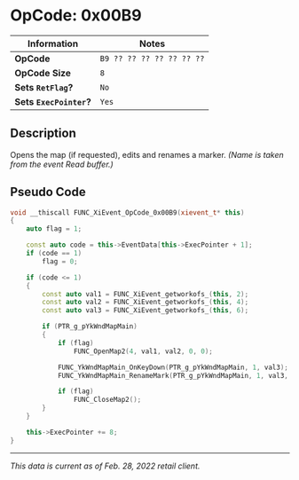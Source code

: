# OpCode: 0x00B9

| Information               | Notes |
|---                        |---    |
| **OpCode**                | `B9 ?? ?? ?? ?? ?? ?? ??` |
| **OpCode Size**           | `8`   |
| **Sets `RetFlag`?**       | `No`  |
| **Sets `ExecPointer`?**   | `Yes` |

## Description

Opens the map (if requested), edits and renames a marker. _(Name is taken from the event Read buffer.)_

## Pseudo Code

```cpp
void __thiscall FUNC_XiEvent_OpCode_0x00B9(xievent_t* this)
{
    auto flag = 1;

    const auto code = this->EventData[this->ExecPointer + 1];
    if (code == 1)
        flag = 0;

    if (code <= 1)
    {
        const auto val1 = FUNC_XiEvent_getworkofs_(this, 2);
        const auto val2 = FUNC_XiEvent_getworkofs_(this, 4);
        const auto val3 = FUNC_XiEvent_getworkofs_(this, 6);

        if (PTR_g_pYkWndMapMain)
        {
            if (flag)
                FUNC_OpenMap2(4, val1, val2, 0, 0);

            FUNC_YkWndMapMain_OnKeyDown(PTR_g_pYkWndMapMain, 1, val3);
            FUNC_YkWndMapMain_RenameMark(PTR_g_pYkWndMapMain, 1, val3, PTR_ReadBuff);

            if (flag)
                FUNC_CloseMap2();
        }
    }

    this->ExecPointer += 8;
}
```

---

_This data is current as of Feb. 28, 2022 retail client._